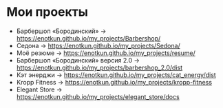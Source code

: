 # Мои проекты

- Барбершоп «Бородинский» → https://enotkun.github.io/my_projects/Barbershop/
- Седона → https://enotkun.github.io/my_projects/Sedona/
- Моё резюме → https://enotkun.github.io/my_projects/resume/
- Барбершоп «Бородинский» версия 2.0 → https://enotkun.github.io/my_projects/barbershop_2.0/dist
- Кэт энерджи → https://enotkun.github.io/my_projects/cat_energy/dist
- Kropp Fitness → https://enotkun.github.io/my_projects/kropp-fitness
- Elegant Store → https://enotkun.github.io/my_projects/elegant_store/docs